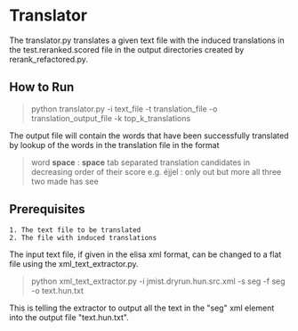 # Translator

The translator.py translates a given text file with the induced translations in the test.reranked.scored file in the
output directories created by rerank_refactored.py. 

## How to Run
> python translator.py -i text_file -t translation_file -o translation_output_file -k top_k_translations

The output file will contain the words that have been successfully translated by lookup of the words in the translation file in the format
> word __space__ : __space__ tab separated translation candidates in decreasing order of their score
e.g.
> éjjel : only out but more all three two made has see

## Prerequisites
    1. The text file to be translated
    2. The file with induced translations

The input text file, if given in the elisa xml format, can be changed to a flat file using the xml_text_extractor.py.

> python xml_text_extractor.py -i jmist.dryrun.hun.src.xml -s seg -f seg -o text.hun.txt

This is telling the extractor to output all the text in the "seg" xml element into the output file "text.hun.txt".
